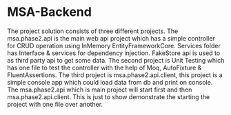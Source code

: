 # MSA-Backend
The project solution consists of three different projects. The msa.phase2.api is the main web api project which has a simple controller for CRUD operation using InMemory EntityFrameworkCore. Services folder has Interface & services for dependency injection. FakeStore api is used to as third party api to get some data. The second project is Unit Testing which has one file to test the controller with the help of Moq, AutoFixture & FluentAssertions. The third project is msa.phase2.api.client, this project is a simple console app which could load data from db and print on console. The msa.phase2.api which is main project will start first and then msa.phase2.api.client. This is just to show demonstrate the starting the project with one file over another.
